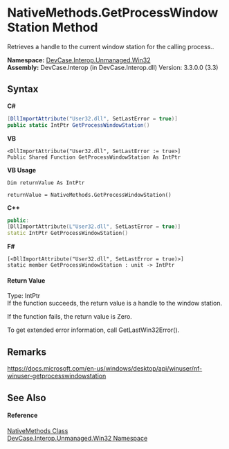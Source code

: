 # NativeMethods.GetProcessWindowStation Method 
 

Retrieves a handle to the current window station for the calling process..

**Namespace:**&nbsp;<a href="N_DevCase_Interop_Unmanaged_Win32">DevCase.Interop.Unmanaged.Win32</a><br />**Assembly:**&nbsp;DevCase.Interop (in DevCase.Interop.dll) Version: 3.3.0.0 (3.3)

## Syntax

**C#**<br />
``` C#
[DllImportAttribute("User32.dll", SetLastError = true)]
public static IntPtr GetProcessWindowStation()
```

**VB**<br />
``` VB
<DllImportAttribute("User32.dll", SetLastError := true>]
Public Shared Function GetProcessWindowStation As IntPtr
```

**VB Usage**<br />
``` VB Usage
Dim returnValue As IntPtr

returnValue = NativeMethods.GetProcessWindowStation()
```

**C++**<br />
``` C++
public:
[DllImportAttribute(L"User32.dll", SetLastError = true)]
static IntPtr GetProcessWindowStation()
```

**F#**<br />
``` F#
[<DllImportAttribute("User32.dll", SetLastError = true)>]
static member GetProcessWindowStation : unit -> IntPtr 

```


#### Return Value
Type: IntPtr<br />If the function succeeds, the return value is a handle to the window station. 

 If the function fails, the return value is Zero. 

 To get extended error information, call GetLastWin32Error().

## Remarks
<a href="https://docs.microsoft.com/en-us/windows/desktop/api/winuser/nf-winuser-getprocesswindowstation" target="_blank">https://docs.microsoft.com/en-us/windows/desktop/api/winuser/nf-winuser-getprocesswindowstation</a>

## See Also


#### Reference
<a href="T_DevCase_Interop_Unmanaged_Win32_NativeMethods">NativeMethods Class</a><br /><a href="N_DevCase_Interop_Unmanaged_Win32">DevCase.Interop.Unmanaged.Win32 Namespace</a><br />